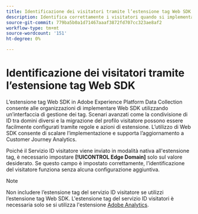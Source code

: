 ```yaml
---
title: Identificazione dei visitatori tramite l’estensione tag Web SDK
description: Identifica correttamente i visitatori quando si implementa l’estensione tag Web SDK.
source-git-commit: 779ba5b0a1d71467aaaf3872fd707cc323ae8af2
workflow-type: tm+mt
source-wordcount: '151'
ht-degree: 0%

---
```


# Identificazione dei visitatori tramite l’estensione tag Web SDK

L’estensione tag Web SDK in Adobe Experience Platform Data Collection consente alle organizzazioni di implementare Web SDK utilizzando un’interfaccia di gestione dei tag. Scenari avanzati come la condivisione di ID tra domini diversi e la migrazione del profilo visitatore possono essere facilmente configurati tramite regole e azioni di estensione. L’utilizzo di Web SDK consente di scalare l’implementazione e supporta l’aggiornamento a Customer Journey Analytics.

Poiché il Servizio ID visitatore viene inviato in modalità nativa all&#39;estensione tag, è necessario impostare **[!UICONTROL Edge Domain]** solo sul valore desiderato. Se questo campo è impostato correttamente, l’identificazione del visitatore funziona senza alcuna configurazione aggiuntiva.

>[!NOTE]
>
>Non includere l’estensione tag del servizio ID visitatore se utilizzi l’estensione tag Web SDK. L&#39;estensione tag del servizio ID visitatori è necessaria solo se si utilizza l&#39;estensione [Adobe Analytics](analytics-extension.md).
